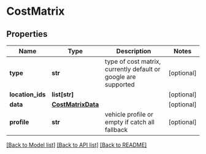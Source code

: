 # CostMatrix

## Properties
Name | Type | Description | Notes
------------ | ------------- | ------------- | -------------
**type** | **str** | type of cost matrix, currently default or google are supported | [optional] 
**location_ids** | **list[str]** |  | [optional] 
**data** | [**CostMatrixData**](CostMatrixData.md) |  | [optional] 
**profile** | **str** | vehicle profile or empty if catch all fallback | [optional] 

[[Back to Model list]](../README.md#documentation-for-models) [[Back to API list]](../README.md#documentation-for-api-endpoints) [[Back to README]](../README.md)

